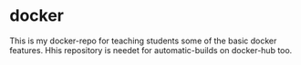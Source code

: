 # docker
This is my docker-repo for teaching students some of the basic docker features.
Hhis repository is needet for automatic-builds on docker-hub too.
